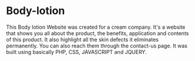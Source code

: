 # Body-lotion

This Body lotion Website was created for a cream company.
It's a website that shows you all about the product, the benefits, application and contents of this product.
It also highlight all the skin defects it eliminates permanently. You can also reach them through the contact-us page.
It was built using basically PHP, CSS, JAVASCRIPT and JQUERY.
